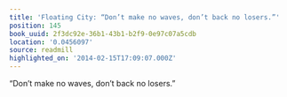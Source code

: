 ```yaml
---
title: 'Floating City: “Don’t make no waves, don’t back no losers.”'
position: 145
book_uuid: 2f3dc92e-36b1-43b1-b2f9-0e97c07a5cdb
location: '0.0456097'
source: readmill
highlighted_on: '2014-02-15T17:09:07.000Z'
---
```


“Don’t make no waves, don’t back no losers.”